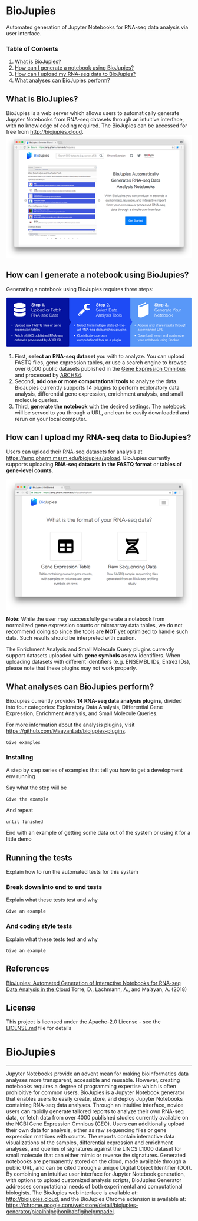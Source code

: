 # BioJupies
Automated generation of Jupyter Notebooks for RNA-seq data analysis via user interface.

### Table of Contents
1. [What is BioJupies?](#what-is-biojupies)
2. [How can I generate a notebook using BioJupies?](#how-can-i-generate-a-notebook-using-biojupies)
3. [How can I upload my RNA-seq data to BioJupies?](#how-can-i-upload-my-rna-seq-data-to-biojupies)
4. [What analyses can BioJupies perform?](#what-analyses-can-biojupies-perform)

## What is BioJupies?
BioJupies is a web server which allows users to automatically generate Jupyter Notebooks from RNA-seq datasets through an intuitive interface, with no knowledge of coding required. The BioJupies can be accessed for free from http://biojupies.cloud.
![Screenshot of the BioJupies website landing page.](img/website.png)

## How can I generate a notebook using BioJupies?

Generating a notebook using BioJupies requires three steps:

![Screenshot of the BioJupies website landing page.](img/workflow.png)

1. First, **select an RNA-seq dataset** you with to analyze. You can upload FASTQ files, gene expression tables, or use a search engine to browse over 6,000 public datasets published in the [Gene Expression Omnibus](https://www.ncbi.nlm.nih.gov/geo/) and processed by [ARCHS4](https://amp.pharm.mssm.edu/archs4/).
2. Second, **add one or more computational tools** to analyze the data. BioJupies currently supports 14 plugins to perform exploratory data analysis, differential gene expression, enrichment analysis, and small molecule queries.
3. Third, **generate the notebook** with the desired settings. The notebook will be served to you through a URL, and can be easily downloaded and rerun on your local computer.

## How can I upload my RNA-seq data to BioJupies?
Users can upload their RNA-seq datasets for analysis at https://amp.pharm.mssm.edu/biojupies/upload. BioJupies currently supports uploading **RNA-seq datasets in the FASTQ format** or **tables of gene-level counts**.

![Screenshot of the BioJupies upload page.](img/upload.png)

**Note**: While the user may successfully generate a notebook from normalized gene expression counts or microarray data tables, we do not recommend doing so since the tools are **NOT** yet optimized to handle such data. Such results should be interpreted with caution.

The Enrichment Analysis and Small Molecule Query plugins currently support datasets uploaded with **gene symbols** as row identifiers. When uploading datasets with different identifiers (e.g. ENSEMBL IDs, Entrez IDs), please note that these plugins may not work properly. 

## What analyses can BioJupies perform?
BioJupies currently provides **14 RNA-seq data analysis plugins**, divided into four categories: Exploratory Data Analysis, Differential Gene Expression, Enrichment Analysis, and Small Molecule Queries.

For more information about the analysis plugins, visit https://github.com/MaayanLab/biojupies-plugins.

```
Give examples
```

### Installing

A step by step series of examples that tell you how to get a development env running

Say what the step will be

```
Give the example
```

And repeat

```
until finished
```

End with an example of getting some data out of the system or using it for a little demo

## Running the tests

Explain how to run the automated tests for this system

### Break down into end to end tests

Explain what these tests test and why

```
Give an example
```

### And coding style tests

Explain what these tests test and why

```
Give an example
```

## References
[BioJupies: Automated Generation of Interactive Notebooks for RNA-seq Data Analysis in the Cloud](https://doi.org/10.1101/352476) Torre, D., Lachmann, A., and Ma’ayan, A. (2018)

## License
This project is licensed under the Apache-2.0 License - see the [LICENSE.md](LICENSE.md) file for details


# BioJupies
---

Jupyter Notebooks provide an advent mean for making bioinformatics data analyses more transparent, accessible and reusable. However, creating notebooks requires a degree of programming expertise which is often prohibitive for common users. BioJupies is a Jupyter Notebook generator that enables users to easily create, store, and deploy Jupyter Notebooks containing RNA-seq data analyses. Through an intuitive interface, novice users can rapidly generate tailored reports to analyze their own RNA-seq data, or fetch data from over 4000 published studies currently available on the NCBI Gene Expression Omnibus (GEO). Users can additionally upload their own data for analysis, either as raw sequencing files or gene expression matrices with counts. The reports contain interactive data visualizations of the samples, differential expression and enrichment analyses, and queries of signatures against the LINCS L1000 dataset for small molecule that can either mimic or reverse the signatures. Generated notebooks are permanently stored on the cloud, made available through a public URL, and can be cited through a unique Digital Object Identifier (DOI). By combining an intuitive user interface for Jupyter Notebook generation, with options to upload customized analysis scripts, BioJupies Generator addresses computational needs of both experimental and computational biologists. The BioJupies web interface is available at: http://biojupies.cloud, and the BioJupies Chrome extension is available at: https://chrome.google.com/webstore/detail/biojupies-generator/picalhhlpcjhonibabfigihelpmpadel.
